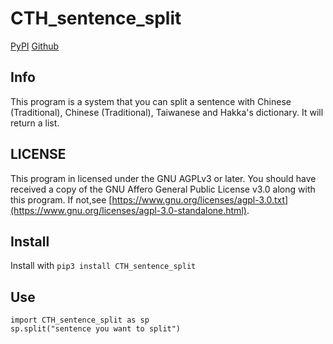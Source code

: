 # CTH_sentence_split

[PyPI](https://)
[Github](https://github.com/eran0926/CTH_sentence_split)

## Info
This program is a system that you can split a sentence with Chinese (Traditional), Chinese (Traditional), Taiwanese and Hakka's dictionary.
It will return a list.

## LICENSE
This program in licensed under the GNU AGPLv3 or later. You should have received a copy of the GNU Affero General Public License v3.0 along with this program.
If not,see [https://www.gnu.org/licenses/agpl-3.0.txt](https://www.gnu.org/licenses/agpl-3.0-standalone.html).

## Install
Install with `pip3 install CTH_sentence_split`

## Use
```python=
import CTH_sentence_split as sp
sp.split("sentence you want to split")
```